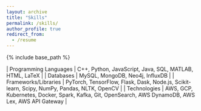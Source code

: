 ```yaml
---
layout: archive
title: "Skills"
permalink: /skills/
author_profile: true
redirect_from:
  - /resume
---
```


{% include base_path %}

| Programming Languages | C++, Python, JavaScript, Java, SQL, MATLAB, HTML, LaTeX |
| Databases | MySQL, MongoDB, Neo4j, InfluxDB |
| Frameworks/Libraries | PyTorch, TensorFlow, Flask, Dask, Node.js, Scikit-learn, Scipy, NumPy, Pandas, NLTK, OpenCV |
| Technologies | AWS, GCP, Kubernetes, Docker, Spark, Kafka, Git, OpenSearch, AWS DynamoDB, AWS Lex, AWS API Gateway |

